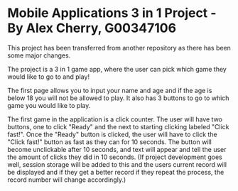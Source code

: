 # Mobile Applications 3 in 1 Project - By Alex Cherry, G00347106

This project has been transferred from another repository as there has been some major changes.

The project is a 3 in 1 game app, where the user can pick which game they would like to go to and 
play!

The first page allows you to input your name and age and if the age is below 18 you will not be allowed to play. It also has 3 buttons to go to which game you would like to play.

The first game in the application is a click counter. The user will have two buttons, one to click "Ready" and the next to starting clicking labeled "Click fast!". Once the "Ready" button is clicked, the user will have to click the "Click fast!" button as fast as they can for 10 seconds. The button will become unclickable after 10 seconds, and text will appear and tell the user the amount of clicks they did in 10 seconds. (If project development goes well, session storage will be added to this and the users current record will be displayed and if they get a better record if they repeat the process, the record number will change accordingly.)
